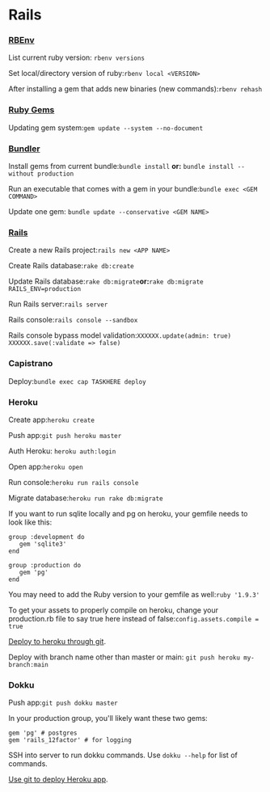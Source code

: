 # Rails

### [RBEnv](https://github.com/sstephenson/rbenv/)

List current ruby version: `rbenv versions`

Set local/directory version of ruby:`rbenv local <VERSION>`

After installing a gem that adds new binaries (new commands):`rbenv rehash`

### [Ruby Gems](http://docs.rubygems.org/)

Updating gem system:`gem update --system --no-document`

### [Bundler](http://gembundler.com/)

Install gems from current bundle:`bundle install` **or:** `bundle install --without production`

Run an executable that comes with a gem in your bundle:`bundle exec <GEM COMMAND>`

Update one gem: `bundle update --conservative <GEM NAME>`

### [Rails](http://guides.rubyonrails.org/)

Create a new Rails project:`rails new <APP NAME>`

Create Rails database:`rake db:create`

Update Rails database:`rake db:migrate`**or:**`rake db:migrate RAILS_ENV=production`

Run Rails server:`rails server`

Rails console:`rails console --sandbox`

Rails console bypass model validation:`XXXXXX.update(admin: true) XXXXXX.save(:validate => false)`

### Capistrano

Deploy:`bundle exec cap TASKHERE deploy`

### Heroku

Create app:`heroku create`

Push app:`git push heroku master`

Auth Heroku: `heroku auth:login`

Open app:`heroku open`

Run console:`heroku run rails console`

Migrate database:`heroku run rake db:migrate`

If you want to run sqlite locally and pg on heroku, your gemfile needs to look like this:

```
group :development do
   gem 'sqlite3'
end

group :production do
   gem 'pg'
end
```

You may need to add the Ruby version to your gemfile as well:`ruby '1.9.3'`

To get your assets to properly compile on heroku, change your production.rb file to say true here instead of false:`config.assets.compile = true`

[Deploy to heroku through git](https://devcenter.heroku.com/articles/git).

Deploy with branch name other than master or main: `git push heroku my-branch:main`

### Dokku

Push app:`git push dokku master`

In your production group, you'll likely want these two gems:

```
gem 'pg' # postgres
gem 'rails_12factor' # for logging
```

SSH into server to run dokku commands. Use `dokku --help` for list of commands.

[Use git to deploy Heroku app](https://devcenter.heroku.com/articles/git).
